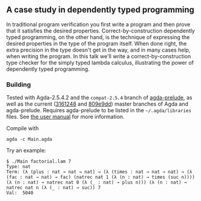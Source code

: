 
## A case study in dependently typed programming

In traditional program verification you first write a program and then
prove that it satisfies the desired properties. Correct-by-construction
dependently typed programming, on the other hand, is the technique of
expressing the desired properties in the type of the program itself.
When done right, the extra precision in the type doesn't get in the way,
and in many cases help, when writing the program. In this talk we'll
write a correct-by-construction type checker for the simply typed lambda
calculus, illustrating the power of dependently typed programming.

### Building

Tested with Agda-2.5.4.2 and the `compat-2.5.4` branch of
[agda-prelude](https://github.com/UlfNorell/agda-prelude), as well as the
current
([3161248](https://github.com/agda/agda/tree/3161248c2dcde48c19246b125a7a2ad0785d9d7a) and
 [809e9dd](https://github.com/UlfNorell/agda-prelude/tree/809e9dd5543a2b837e7285d84eef56445dd8c5d0))
master branches of Agda and agda-prelude. Requires agda-prelude to be listed in
the `~/.agda/libraries` files. See [the user
manual](https://agda.readthedocs.io/en/v2.5.4.2/tools/package-system.html) for
more information.

Compile with

```
agda -c Main.agda
```

Try an example:
```
$ ./Main factorial.lam 7
Type: nat
Term: (λ (plus : nat → nat → nat) → (λ (times : nat → nat → nat) → (λ (fac : nat → nat) → fac) (natrec nat 1 (λ (n : nat) → times (suc n)))) (λ (n : nat) → natrec nat 0 (λ (_ : nat) → plus n))) (λ (n : nat) → natrec nat n (λ (_ : nat) → suc)) 7
Val:  5040
```
